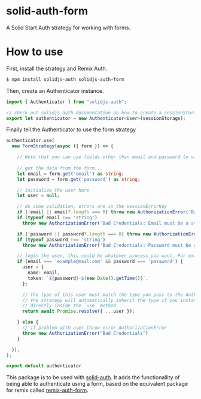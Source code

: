 # solid-auth-form
A Solid Start Auth strategy for working with forms. 

# How to use
First, install the strategy and Remix Auth. 
```sh
$ npm install solidjs-auth solidjs-auth-form
```

Then, create an Authenticator instance.
```ts
import { Authenticator } from "solidjs-auth";

// check out solidjs-auth documentation on how to create a sessionStorage
export let authenticator = new Authenticator<User>(sessionStorage);
```

Finally tell the Authenticator to use the form strategy
```ts
authenticator.use(
  new FormStrategy(async ({ form }) => {

    // Note that you can use fields other than email and password to validate!
    
    // get the data from the form...
    let email = form.get('email') as string;
    let password = form.get('password') as string;

    // initialize the user here
    let user = null;

    // do some validation, errors are in the sessionErrorKey
    if (!email || email?.length === 0) throw new AuthorizationError('Bad Credentials: Email is required')
    if (typeof email !== 'string')
      throw new AuthorizationError('Bad Credentials: Email must be a string')

    if (!password || password?.length === 0) throw new AuthorizationError('Bad Credentials: Password is required')
    if (typeof password !== 'string')
      throw new AuthorizationError('Bad Credentials: Password must be a string')

    // login the user, this could be whatever process you want. For example, accessing a database and validating data.
    if (email === 'example@mail.com' && password === 'password') {
      user = {
        name: email,
        token: `${password}-${new Date().getTime()}`,
      };

      // the type of this user must match the type you pass to the Authenticator
      // the strategy will automatically inherit the type if you instantiate
      // directly inside the `use` method
      return await Promise.resolve({ ...user });

    } else {
      // if problem with user throw error AuthorizationError
      throw new AuthorizationError("Bad Credentials")
    }

  }),
);

export default authenticator
```

This package is to be used with [solid-auth](https://github.com/orjdev/solid-auth). It adds the functionallity of being able to authenticate using a form, based on the equivalent package for remix called [remix-auth-form](https://github.com/sergiodxa/remix-auth-form).
